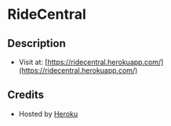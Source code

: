# RideCentral 

## Description 
- Visit at: [https://ridecentral.herokuapp.com/](https://ridecentral.herokuapp.com/)

## Credits 
- Hosted by [Heroku](https://www.heroku.com/)
